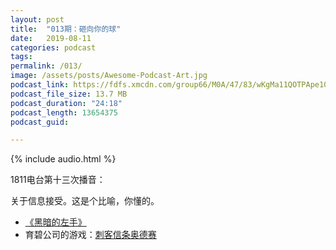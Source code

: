```yaml
---
layout: post
title:  "013期：砸向你的球"
date:   2019-08-11
categories: podcast
tags:
permalink: /013/
image: /assets/posts/Awesome-Podcast-Art.jpg
podcast_link: https://fdfs.xmcdn.com/group66/M0A/47/83/wKgMa11QOTPApe10ALQ6dM6Z3Ok661.m4a
podcast_file_size: 13.7 MB
podcast_duration: "24:18"
podcast_length: 13654375
podcast_guid: 

---
```


{% include audio.html %}

1811电台第十三次播音：

关于信息接受。这是个比喻，你懂的。

- [《黑暗的左手》](https://book.douban.com/subject/26916012/)
- 育碧公司的游戏：[刺客信条奥德赛](https://www.ubisoft.com.cn/games/acod)